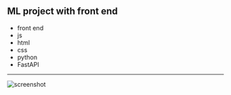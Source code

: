 ## ML project with front end

- front end
- js
- html
- css
- python
- FastAPI

---

![screenshot]('https://github.com/RGGH/API-1/edit/main/Full_Project/ss_neural_net_ratings.png')
